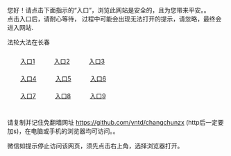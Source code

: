您好！请点击下面指示的“入口”，浏览此网站是安全的，且为您带来平安。。 <br/>
点击入口后，请耐心等待， 过程中可能会出现无法打开的提示，请忽略，最终会进入网站. </br>

法轮大法在长春<br/>
<div style="padding:10px"><a style="margin:20px" target="_blank" href="https://d251kcojdz2rp2.cloudfront.net/2Qpsp?lqhah" id="ccLink1" rel="nofollow">入口1</a> <a target="_blank" style="margin:20px" href="https://dwqfv8w01hjfk.cloudfront.net/2Qpsp?wgwkyya" id="ccLink2" rel="nofollow">入口2</a> <a style="margin:20px" target="_blank" href="https://d35pt9ehm08rpt.cloudfront.net/2Qpsp?ltcrg" id="ccLink3" rel="nofollow">入口3</a></div>

<div style="padding:10px" ><a style="margin:20px" target="_blank" href="https://d251kcojdz2rp2.cloudfront.net/2Qpsp?lqhah" id="ccLink4" rel="nofollow">入口4</a> <a style="margin:20px" href="https://dwqfv8w01hjfk.cloudfront.net/2Qpsp?wgwkyya" target="_blank" id="ccLink5" rel="nofollow">入口5</a> <a style="margin:20px" href="https://d35pt9ehm08rpt.cloudfront.net/2Qpsp?ltcrg" target="_blank" id="ccLink6" rel="nofollow">入口6</a></div>

<div style="padding:10px"><a style="margin:20px" target="_blank" href="https://d251kcojdz2rp2.cloudfront.net/2Qpsp?lqhah" id="ccLink7" rel="nofollow">入口7</a> <a style="margin:20px" href="https://dwqfv8w01hjfk.cloudfront.net/2Qpsp?wgwkyya" target="_blank" id="ccLink8" rel="nofollow">入口8</a> <a style="margin:20px" target="_blank" href="https://d35pt9ehm08rpt.cloudfront.net/2Qpsp?ltcrg" id="ccLink9" rel="nofollow">入口9</a></div>

<br/>



请复制并记住免翻墙网址 https://github.com/yntd/changchunzx (http后一定要加s)，在电脑或手机的浏览器均可访问。。<br/>

微信如提示停止访问该网页，须先点击右上角，选择浏览器打开。
